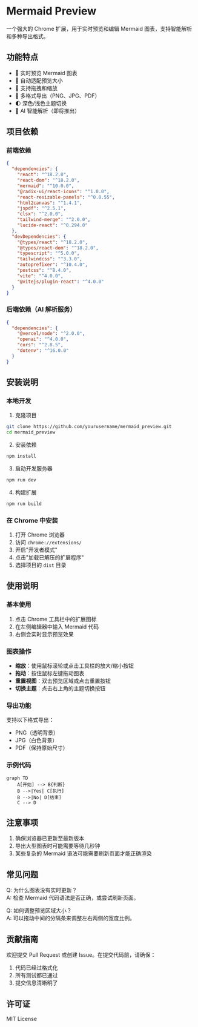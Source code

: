 # Mermaid Preview

一个强大的 Chrome 扩展，用于实时预览和编辑 Mermaid 图表，支持智能解析和多种导出格式。

## 功能特点

- 🎨 实时预览 Mermaid 图表
- 🔄 自动适配预览大小
- 🎯 支持拖拽和缩放
- 💾 多格式导出（PNG、JPG、PDF）
- 🌓 深色/浅色主题切换
- 🤖 AI 智能解析（即将推出）

## 项目依赖

### 前端依赖
```json
{
  "dependencies": {
    "react": "^18.2.0",
    "react-dom": "^18.2.0",
    "mermaid": "^10.0.0",
    "@radix-ui/react-icons": "^1.0.0",
    "react-resizable-panels": "^0.0.55",
    "html2canvas": "^1.4.1",
    "jspdf": "^2.5.1",
    "clsx": "^2.0.0",
    "tailwind-merge": "^2.0.0",
    "lucide-react": "^0.294.0"
  },
  "devDependencies": {
    "@types/react": "^18.2.0",
    "@types/react-dom": "^18.2.0",
    "typescript": "^5.0.0",
    "tailwindcss": "^3.3.0",
    "autoprefixer": "^10.4.0",
    "postcss": "^8.4.0",
    "vite": "^4.0.0",
    "@vitejs/plugin-react": "^4.0.0"
  }
}
```

### 后端依赖（AI 解析服务）
```json
{
  "dependencies": {
    "@vercel/node": "^2.0.0",
    "openai": "^4.0.0",
    "cors": "^2.8.5",
    "dotenv": "^16.0.0"
  }
}
```

## 安装说明

### 本地开发

1. 克隆项目
```bash
git clone https://github.com/yourusername/mermaid_preview.git
cd mermaid_preview
```

2. 安装依赖
```bash
npm install
```

3. 启动开发服务器
```bash
npm run dev
```

4. 构建扩展
```bash
npm run build
```

### 在 Chrome 中安装

1. 打开 Chrome 浏览器
2. 访问 `chrome://extensions/`
3. 开启"开发者模式"
4. 点击"加载已解压的扩展程序"
5. 选择项目的 `dist` 目录

## 使用说明

### 基本使用

1. 点击 Chrome 工具栏中的扩展图标
2. 在左侧编辑器中输入 Mermaid 代码
3. 右侧会实时显示预览效果

### 图表操作

- **缩放**：使用鼠标滚轮或点击工具栏的放大/缩小按钮
- **拖动**：按住鼠标左键拖动图表
- **重置视图**：双击预览区域或点击重置按钮
- **切换主题**：点击右上角的主题切换按钮

### 导出功能

支持以下格式导出：
- PNG（透明背景）
- JPG（白色背景）
- PDF（保持原始尺寸）

### 示例代码

```mermaid
graph TD
    A[开始] --> B{判断}
    B -->|Yes| C[执行]
    B -->|No| D[结束]
    C --> D
```

## 注意事项

1. 确保浏览器已更新至最新版本
2. 导出大型图表时可能需要等待几秒钟
3. 某些复杂的 Mermaid 语法可能需要刷新页面才能正确渲染

## 常见问题

Q: 为什么图表没有实时更新？  
A: 检查 Mermaid 代码语法是否正确，或尝试刷新页面。

Q: 如何调整预览区域大小？  
A: 可以拖动中间的分隔条来调整左右两侧的宽度比例。

## 贡献指南

欢迎提交 Pull Request 或创建 Issue。在提交代码前，请确保：

1. 代码已经过格式化
2. 所有测试都已通过
3. 提交信息清晰明了

## 许可证

MIT License 